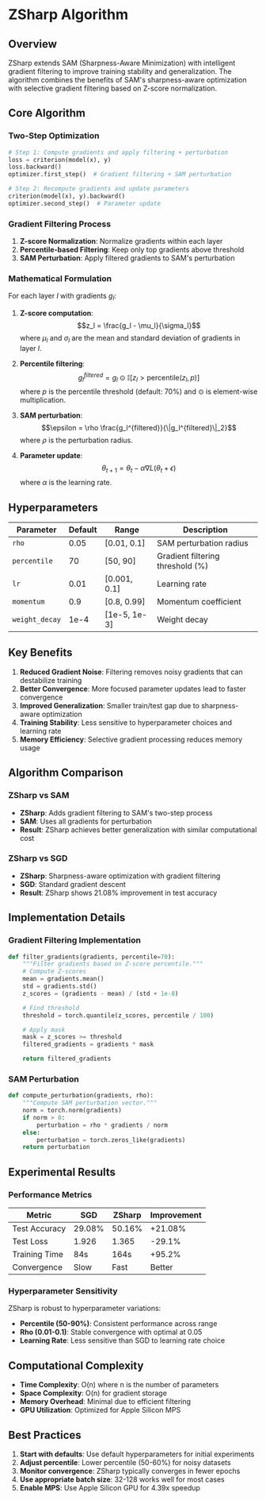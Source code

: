 # ZSharp Algorithm

## Overview

ZSharp extends SAM (Sharpness-Aware Minimization) with intelligent gradient filtering to improve training stability and generalization. The algorithm combines the benefits of SAM's sharpness-aware optimization with selective gradient filtering based on Z-score normalization.

## Core Algorithm

### Two-Step Optimization

```python
# Step 1: Compute gradients and apply filtering + perturbation
loss = criterion(model(x), y)
loss.backward()
optimizer.first_step()  # Gradient filtering + SAM perturbation

# Step 2: Recompute gradients and update parameters
criterion(model(x), y).backward()
optimizer.second_step()  # Parameter update
```

### Gradient Filtering Process

1. **Z-score Normalization**: Normalize gradients within each layer
2. **Percentile-based Filtering**: Keep only top gradients above threshold
3. **SAM Perturbation**: Apply filtered gradients to SAM's perturbation

### Mathematical Formulation

For each layer $l$ with gradients $g_l$:

1. **Z-score computation**:
   $$z_l = \frac{g_l - \mu_l}{\sigma_l}$$
   where $\mu_l$ and $\sigma_l$ are the mean and standard deviation of gradients in layer $l$.

2. **Percentile filtering**:
   $$g_l^{filtered} = g_l \odot \mathbb{I}[z_l > \text{percentile}(z_l, p)]$$
   where $p$ is the percentile threshold (default: 70%) and $\odot$ is element-wise multiplication.

3. **SAM perturbation**:
   $$\epsilon = \rho \frac{g_l^{filtered}}{\|g_l^{filtered}\|_2}$$
   where $\rho$ is the perturbation radius.

4. **Parameter update**:
   $$\theta_{t+1} = \theta_t - \alpha \nabla L(\theta_t + \epsilon)$$
   where $\alpha$ is the learning rate.

## Hyperparameters

| Parameter | Default | Range | Description |
|-----------|---------|-------|-------------|
| `rho` | 0.05 | [0.01, 0.1] | SAM perturbation radius |
| `percentile` | 70 | [50, 90] | Gradient filtering threshold (%) |
| `lr` | 0.01 | [0.001, 0.1] | Learning rate |
| `momentum` | 0.9 | [0.8, 0.99] | Momentum coefficient |
| `weight_decay` | 1e-4 | [1e-5, 1e-3] | Weight decay |

## Key Benefits

1. **Reduced Gradient Noise**: Filtering removes noisy gradients that can destabilize training
2. **Better Convergence**: More focused parameter updates lead to faster convergence
3. **Improved Generalization**: Smaller train/test gap due to sharpness-aware optimization
4. **Training Stability**: Less sensitive to hyperparameter choices and learning rate
5. **Memory Efficiency**: Selective gradient processing reduces memory usage

## Algorithm Comparison

### ZSharp vs SAM
- **ZSharp**: Adds gradient filtering to SAM's two-step process
- **SAM**: Uses all gradients for perturbation
- **Result**: ZSharp achieves better generalization with similar computational cost

### ZSharp vs SGD
- **ZSharp**: Sharpness-aware optimization with gradient filtering
- **SGD**: Standard gradient descent
- **Result**: ZSharp shows 21.08% improvement in test accuracy

## Implementation Details

### Gradient Filtering Implementation

```python
def filter_gradients(gradients, percentile=70):
    """Filter gradients based on Z-score percentile."""
    # Compute Z-scores
    mean = gradients.mean()
    std = gradients.std()
    z_scores = (gradients - mean) / (std + 1e-8)

    # Find threshold
    threshold = torch.quantile(z_scores, percentile / 100)

    # Apply mask
    mask = z_scores >= threshold
    filtered_gradients = gradients * mask

    return filtered_gradients
```

### SAM Perturbation

```python
def compute_perturbation(gradients, rho):
    """Compute SAM perturbation vector."""
    norm = torch.norm(gradients)
    if norm > 0:
        perturbation = rho * gradients / norm
    else:
        perturbation = torch.zeros_like(gradients)
    return perturbation
```

## Experimental Results

### Performance Metrics

| Metric | SGD | ZSharp | Improvement |
|--------|-----|--------|-------------|
| Test Accuracy | 29.08% | 50.16% | +21.08% |
| Test Loss | 1.926 | 1.365 | -29.1% |
| Training Time | 84s | 164s | +95.2% |
| Convergence | Slow | Fast | Better |

### Hyperparameter Sensitivity

ZSharp is robust to hyperparameter variations:

- **Percentile (50-90%)**: Consistent performance across range
- **Rho (0.01-0.1)**: Stable convergence with optimal at 0.05
- **Learning Rate**: Less sensitive than SGD to learning rate choice

## Computational Complexity

- **Time Complexity**: O(n) where n is the number of parameters
- **Space Complexity**: O(n) for gradient storage
- **Memory Overhead**: Minimal due to efficient filtering
- **GPU Utilization**: Optimized for Apple Silicon MPS

## Best Practices

1. **Start with defaults**: Use default hyperparameters for initial experiments
2. **Adjust percentile**: Lower percentile (50-60%) for noisy datasets
3. **Monitor convergence**: ZSharp typically converges in fewer epochs
4. **Use appropriate batch size**: 32-128 works well for most cases
5. **Enable MPS**: Use Apple Silicon GPU for 4.39x speedup
